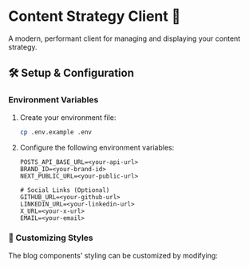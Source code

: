 # Content Strategy Client 🚀

A modern, performant client for managing and displaying your content strategy.

## 🛠 Setup & Configuration

### Environment Variables

1. Create your environment file:

   ```bash
   cp .env.example .env
   ```

2. Configure the following environment variables:

   ```env
   POSTS_API_BASE_URL=<your-api-url>
   BRAND_ID=<your-brand-id>
   NEXT_PUBLIC_URL=<your-public-url>

   # Social Links (Optional)
   GITHUB_URL=<your-github-url>
   LINKEDIN_URL=<your-linkedin-url>
   X_URL=<your-x-url>
   EMAIL=<your-email>
   ```

### 🎨 Customizing Styles

The blog components' styling can be customized by modifying:
